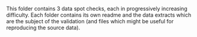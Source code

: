 This folder contains 3 data spot checks, each in progressively increasing difficulty. Each folder contains its own readme and the data extracts which are the subject of the validation (and files which might be useful for reproducing the source data).